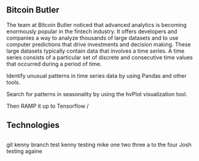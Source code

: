## Bitcoin Butler
The team at Bitcoin Butler noticed that advanced analytics is becoming enormously popular in the fintech industry. It offers developers and companies a way to analyze thousands of large datasets and to use computer predictions that drive investments and decision making. These large datasets typically contain data that involves a time series. A time series consists of a particular set of discrete and consecutive time values that occurred during a period of time.

Identify unusual patterns in time series data by using Pandas and other tools.

Search for patterns in seasonality by using the hvPlot visualization tool.

Then RAMP it up to Tensorflow / 
 



## Technologies

## 
git kenny branch test 
kenny testing mike one two three a to the four 
Josh testing againe

##